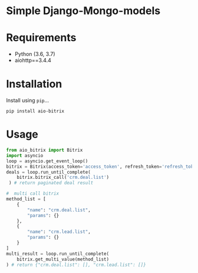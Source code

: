 # Simple Django-Mongo-models

# Requirements

* Python (3.6, 3.7)
* aiohttp==3.4.4

# Installation

Install using `pip`...

    pip install aio-bitrix




# Usage

```python
from aio_bitrix import Bitrix
import asyncio
loop = asyncio.get_event_loop()
bitrix = Bitrix(access_token='access_token', refresh_token='refresh_token', client_id='', client_secret='')
deals = loop.run_until_complete(
    bitrix.bitrix_call('crm.deal.list')
 ) # return paginated deal result

#  multi call bitrix
method_list = [
    {
        "name": "crm.deal.list",
        "params": {}
    },
    {
        "name": "crm.lead.list",
        "params": {}
    }
]
multi_result = loop.run_until_complete(
    bitrix.get_multi_value(method_list)
) # return {"crm.deal.list": [], "crm.lead.list": []}

```